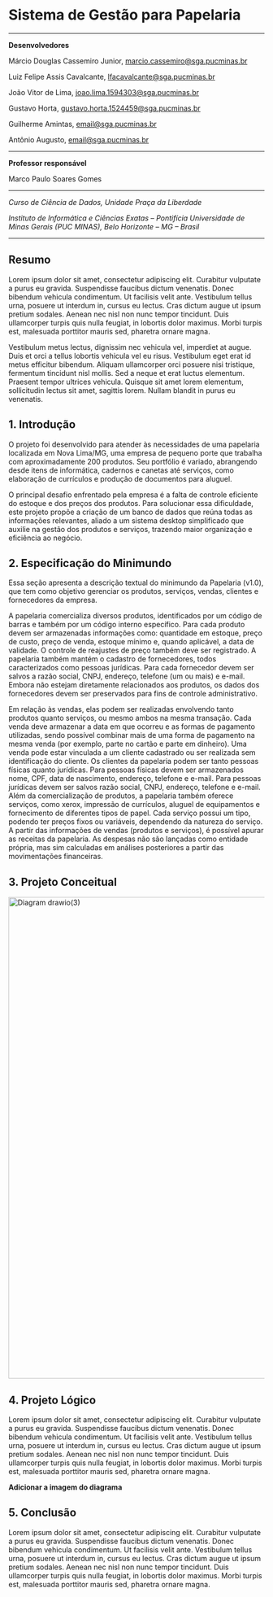 # Sistema de Gestão para Papelaria
___

**Desenvolvedores**

Márcio Douglas Cassemiro Junior, marcio.cassemiro@sga.pucminas.br

Luiz Felipe Assis Cavalcante, lfacavalcante@sga.pucminas.br

João Vitor de Lima, joao.lima.1594303@sga.pucminas.br

Gustavo Horta, gustavo.horta.1524459@sga.pucminas.br

Guilherme Amintas, email@sga.pucminas.br

Antônio Augusto, email@sga.pucminas.br
___

**Professor responsável**

Marco Paulo Soares Gomes
___
_Curso de Ciência de Dados, Unidade Praça da Liberdade_

_Instituto de Informática e Ciências Exatas – Pontifícia Universidade de Minas Gerais (PUC MINAS), Belo Horizonte – MG – Brasil_
___

## Resumo
 Lorem ipsum dolor sit amet, consectetur adipiscing elit. Curabitur vulputate a purus eu gravida. Suspendisse faucibus dictum venenatis. Donec bibendum vehicula condimentum. Ut facilisis velit ante. Vestibulum tellus urna, posuere ut interdum in, cursus eu lectus. Cras dictum augue ut ipsum pretium sodales. Aenean nec nisl non nunc tempor tincidunt. Duis ullamcorper turpis quis nulla feugiat, in lobortis dolor maximus. Morbi turpis est, malesuada porttitor mauris sed, pharetra ornare magna.

Vestibulum metus lectus, dignissim nec vehicula vel, imperdiet at augue. Duis et orci a tellus lobortis vehicula vel eu risus. Vestibulum eget erat id metus efficitur bibendum. Aliquam ullamcorper orci posuere nisi tristique, fermentum tincidunt nisl mollis. Sed a neque et erat luctus elementum. Praesent tempor ultrices vehicula. Quisque sit amet lorem elementum, sollicitudin lectus sit amet, sagittis lorem. Nullam blandit in purus eu venenatis.

## 1. Introdução
O projeto foi desenvolvido para atender às necessidades de uma papelaria localizada em Nova Lima/MG, uma empresa de pequeno porte que trabalha com aproximadamente 200 produtos. Seu portfólio é variado, abrangendo desde itens de informática, cadernos e canetas até serviços, como elaboração de currículos e produção de documentos para aluguel.

O principal desafio enfrentado pela empresa é a falta de controle eficiente do estoque e dos preços dos produtos. Para solucionar essa dificuldade, este projeto propõe a criação de um banco de dados que reúna todas as informações relevantes, aliado a um sistema desktop simplificado que auxilie na gestão dos produtos e serviços, trazendo maior organização e eficiência ao negócio.

## 2. Especificação do Minimundo

Essa seção apresenta a descrição textual do minimundo da Papelaria (v1.0), que tem como objetivo gerenciar os produtos, serviços, vendas, clientes e fornecedores da empresa. 

A papelaria comercializa diversos produtos, identificados por um código de barras e também por um código interno específico. Para cada produto devem ser armazenadas informações como: quantidade em estoque, preço de custo, preço de venda, estoque mínimo e, quando aplicável, a data de validade. O controle de reajustes de preço também deve ser registrado. A papelaria também mantém o cadastro de fornecedores, todos caracterizados como pessoas jurídicas. Para cada fornecedor devem ser salvos a razão social, CNPJ, endereço, telefone (um ou mais) e e-mail. Embora não estejam diretamente relacionados aos produtos, os dados dos fornecedores devem ser preservados para fins de controle administrativo.

Em relação às vendas, elas podem ser realizadas envolvendo tanto produtos quanto serviços, ou mesmo ambos na mesma transação. Cada venda deve armazenar a data em que ocorreu e as formas de pagamento utilizadas, sendo possível combinar mais de uma forma de pagamento na mesma venda (por exemplo, parte no cartão e parte em dinheiro). Uma venda pode estar vinculada a um cliente cadastrado ou ser realizada sem identificação do cliente. Os clientes da papelaria podem ser tanto pessoas físicas quanto jurídicas. Para pessoas físicas devem ser armazenados nome, CPF, data de nascimento, endereço, telefone e e-mail. Para pessoas jurídicas devem ser salvos razão social, CNPJ, endereço, telefone e e-mail. Além da comercialização de produtos, a papelaria também oferece serviços, como xerox, impressão de currículos, aluguel de equipamentos e fornecimento de diferentes tipos de papel. Cada serviço possui um tipo, podendo ter preços fixos ou variáveis, dependendo da natureza do serviço. A partir das informações de vendas (produtos e serviços), é possível apurar as receitas da papelaria. As despesas não são lançadas como entidade própria, mas sim calculadas em análises posteriores a partir das movimentações financeiras.

 ## 3. Projeto Conceitual
 
<img width="1902" height="947" alt="Diagram drawio(3)" src="https://github.com/user-attachments/assets/ee0b57d8-50dc-470b-a148-319f0a2f1770" />

## 4. Projeto Lógico
Lorem ipsum dolor sit amet, consectetur adipiscing elit. Curabitur vulputate a purus eu gravida. Suspendisse faucibus dictum venenatis. Donec bibendum vehicula condimentum. Ut facilisis velit ante. Vestibulum tellus urna, posuere ut interdum in, cursus eu lectus. Cras dictum augue ut ipsum pretium sodales. Aenean nec nisl non nunc tempor tincidunt. Duis ullamcorper turpis quis nulla feugiat, in lobortis dolor maximus. Morbi turpis est, malesuada porttitor mauris sed, pharetra ornare magna.

**Adicionar a imagem do diagrama**

## 5. Conclusão
Lorem ipsum dolor sit amet, consectetur adipiscing elit. Curabitur vulputate a purus eu gravida. Suspendisse faucibus dictum venenatis. Donec bibendum vehicula condimentum. Ut facilisis velit ante. Vestibulum tellus urna, posuere ut interdum in, cursus eu lectus. Cras dictum augue ut ipsum pretium sodales. Aenean nec nisl non nunc tempor tincidunt. Duis ullamcorper turpis quis nulla feugiat, in lobortis dolor maximus. Morbi turpis est, malesuada porttitor mauris sed, pharetra ornare magna.
